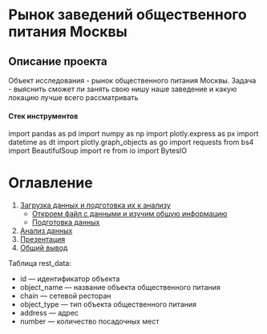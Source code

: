 # Рынок заведений общественного питания Москвы
## Описание проекта
Объект исследования - рынок общественного питания Москвы. Задача - выяснить сможет ли занять свою нишу наше заведение и какую локацию лучше всего рассматривать

#### Стек инструментов
import pandas as pd
import numpy as np
import plotly.express as px
import datetime as dt
import plotly.graph_objects as go
import requests
from bs4 import BeautifulSoup
import re
from io import BytesIO

# Оглавление
1. [Загрузка данных и подготовка их к анализу](#start)
    * [Откроем файл с данными и изучим общую информацию](#opening)
    * [Подготовка данных](#preprocessing)
2. [Анализ данных](#exploratory_analysis)
3. [Презентация](#presentation)
4. [Общий вывод](#general_conclusion)

Таблица rest_data:  
* id — идентификатор объекта
* object_name — название объекта общественного питания
* chain — сетевой ресторан
* object_type — тип объекта общественного питания
* address — адрес
* number — количество посадочных мест
